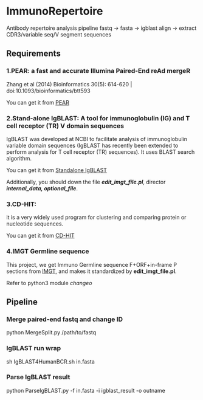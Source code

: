 # ImmunoRepertoire
Antibody repertoire analysis pipeline
fastq -> fasta -> igblast align -> extract CDR3/variable seq/V segment sequences

## Requirements

### 1.PEAR: a fast and accurate Illumina Paired-End reAd mergeR

Zhang et al (2014) Bioinformatics 30(5): 614-620 | doi:10.1093/bioinformatics/btt593

You can get it from [PEAR](https://sco.h-its.org/exelixis/web/software/pear/)


### 2.Stand-alone IgBLAST: A tool for immunoglobulin (IG) and T cell receptor (TR) V domain sequences

IgBLAST was developed at NCBI to facilitate analysis of immunoglobulin variable domain sequences (IgBLAST has recently been extended to perform analysis for T cell receptor (TR) sequences). It uses BLAST search algorithm.

You can get it from [Standalone IgBLAST](ftp://ftp.ncbi.nih.gov/blast/executables/igblast/release/)

Additionally, you should down the file ***edit_imgt_file.pl***, director ***internal_data, optional_file***.

### 3.CD-HIT: 

it is a very widely used program for clustering and comparing protein or nucleotide sequences.

You can get it from [CD-HIT](https://github.com/weizhongli/cdhit/releases)


### 4.IMGT Germline sequence

This project, we get Immuno Germline sequence F+ORF+in-frame P sections from [IMGT](http://www.imgt.org/vquest/refseqh.html), and makes it standardized by **edit_imgt_file.pl**.

Refer to python3 module *changeo*

## Pipeline

### Merge paired-end fastq and change ID

python MergeSplit.py /path/to/fastq

### IgBLAST run wrap

sh IgBLAST4HumanBCR.sh in.fasta

### Parse IgBLAST result

python ParseIgBLAST.py -f in.fasta -i igblast_result -o outname
